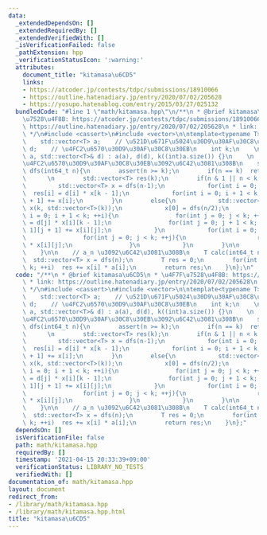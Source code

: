 ```yaml
---
data:
  _extendedDependsOn: []
  _extendedRequiredBy: []
  _extendedVerifiedWith: []
  _isVerificationFailed: false
  _pathExtension: hpp
  _verificationStatusIcon: ':warning:'
  attributes:
    document_title: "kitamasa\u6CD5"
    links:
    - https://atcoder.jp/contests/tdpc/submissions/18910066
    - https://outline.hatenadiary.jp/entry/2020/07/02/205628
    - https://yosupo.hatenablog.com/entry/2015/03/27/025132
  bundledCode: "#line 1 \"math/kitamasa.hpp\"\n/**\n * @brief kitamasa\u6CD5\n * \u4F7F\
    \u7528\u4F8B: https://atcoder.jp/contests/tdpc/submissions/18910066\n * link:\
    \ https://outline.hatenadiary.jp/entry/2020/07/02/205628\n * link: https://yosupo.hatenablog.com/entry/2015/03/27/025132\n\
    \ */\n#include <cassert>\n#include <vector>\n\ntemplate<typename T>\nstruct Kitamasa{\n\
    \    std::vector<T> a;    // \u521D\u671F\u5024\u30D9\u30AF\u30C8\u30EB\n    std::vector<T>\
    \ d;    // \u4FC2\u6570\u30D9\u30AF\u30C8\u30EB\n    int k;\n    \n    Kitamasa(std::vector<T>&\
    \ a, std::vector<T>& d) : a(a), d(d), k((int)a.size()) {}\n    \n    // a_n \u306E\
    \u4FC2\u6570\u30D9\u30AF\u30C8\u30EB\u3092\u6C42\u3081\u308B\n    std::vector<T>\
    \ dfs(int64_t n){\n        assert(n >= k);\n        if(n == k)  return d;\n  \
    \      \n        std::vector<T> res(k);\n        if(n & 1 || n < k * 2){\n   \
    \         std::vector<T> x = dfs(n-1);\n            for(int i = 0; i < k; ++i)\
    \  res[i] = d[i] * x[k - 1];\n            for(int i = 0; i + 1 < k; ++i)  res[i\
    \ + 1] += x[i];\n        }\n        else{\n            std::vector<std::vector<T>>\
    \ x(k, std::vector<T>(k));\n            x[0] = dfs(n/2);\n            for(int\
    \ i = 0; i + 1 < k; ++i){\n                for(int j = 0; j < k; ++j)  x[i + 1][j]\
    \ = d[j] * x[i][k - 1];\n                for(int j = 0; j + 1 < k; ++j)  x[i +\
    \ 1][j + 1] += x[i][j];\n            }\n            for(int i = 0; i < k; ++i){\n\
    \                for(int j = 0; j < k; ++j){\n                    res[j] += x[0][i]\
    \ * x[i][j];\n                }\n            }\n        }\n\n        return res;\n\
    \    }\n\n    // a_n \u3092\u6C42\u3081\u308B\n    T calc(int64_t n){\n      \
    \  std::vector<T> x = dfs(n);\n        T res = 0;\n        for(int i = 0; i <\
    \ k; ++i)  res += x[i] * a[i];\n        return res;\n    }\n};\n"
  code: "/**\n * @brief kitamasa\u6CD5\n * \u4F7F\u7528\u4F8B: https://atcoder.jp/contests/tdpc/submissions/18910066\n\
    \ * link: https://outline.hatenadiary.jp/entry/2020/07/02/205628\n * link: https://yosupo.hatenablog.com/entry/2015/03/27/025132\n\
    \ */\n#include <cassert>\n#include <vector>\n\ntemplate<typename T>\nstruct Kitamasa{\n\
    \    std::vector<T> a;    // \u521D\u671F\u5024\u30D9\u30AF\u30C8\u30EB\n    std::vector<T>\
    \ d;    // \u4FC2\u6570\u30D9\u30AF\u30C8\u30EB\n    int k;\n    \n    Kitamasa(std::vector<T>&\
    \ a, std::vector<T>& d) : a(a), d(d), k((int)a.size()) {}\n    \n    // a_n \u306E\
    \u4FC2\u6570\u30D9\u30AF\u30C8\u30EB\u3092\u6C42\u3081\u308B\n    std::vector<T>\
    \ dfs(int64_t n){\n        assert(n >= k);\n        if(n == k)  return d;\n  \
    \      \n        std::vector<T> res(k);\n        if(n & 1 || n < k * 2){\n   \
    \         std::vector<T> x = dfs(n-1);\n            for(int i = 0; i < k; ++i)\
    \  res[i] = d[i] * x[k - 1];\n            for(int i = 0; i + 1 < k; ++i)  res[i\
    \ + 1] += x[i];\n        }\n        else{\n            std::vector<std::vector<T>>\
    \ x(k, std::vector<T>(k));\n            x[0] = dfs(n/2);\n            for(int\
    \ i = 0; i + 1 < k; ++i){\n                for(int j = 0; j < k; ++j)  x[i + 1][j]\
    \ = d[j] * x[i][k - 1];\n                for(int j = 0; j + 1 < k; ++j)  x[i +\
    \ 1][j + 1] += x[i][j];\n            }\n            for(int i = 0; i < k; ++i){\n\
    \                for(int j = 0; j < k; ++j){\n                    res[j] += x[0][i]\
    \ * x[i][j];\n                }\n            }\n        }\n\n        return res;\n\
    \    }\n\n    // a_n \u3092\u6C42\u3081\u308B\n    T calc(int64_t n){\n      \
    \  std::vector<T> x = dfs(n);\n        T res = 0;\n        for(int i = 0; i <\
    \ k; ++i)  res += x[i] * a[i];\n        return res;\n    }\n};"
  dependsOn: []
  isVerificationFile: false
  path: math/kitamasa.hpp
  requiredBy: []
  timestamp: '2021-04-15 20:33:39+09:00'
  verificationStatus: LIBRARY_NO_TESTS
  verifiedWith: []
documentation_of: math/kitamasa.hpp
layout: document
redirect_from:
- /library/math/kitamasa.hpp
- /library/math/kitamasa.hpp.html
title: "kitamasa\u6CD5"
---
```


